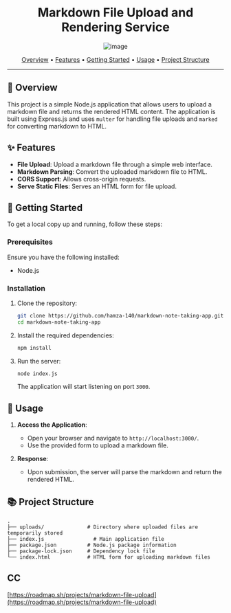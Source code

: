 <div align="center">
    
  # Markdown File Upload and Rendering Service
  
![image](https://github.com/user-attachments/assets/6ea345fa-97f2-420d-bc19-aed006ade357)
  
  [Overview](#🎯-overview) •
  [Features](#✨-features) •
  [Getting Started](#🚀-getting-started) •
  [Usage](#📘-usage) •
  [Project Structure](#📚-project-structure)
  
</div>
  
---

## 🎯 Overview

This project is a simple Node.js application that allows users to upload a markdown file and returns the rendered HTML content. The application is built using Express.js and uses `multer` for handling file uploads and `marked` for converting markdown to HTML.

## ✨ Features

- **File Upload**: Upload a markdown file through a simple web interface.
- **Markdown Parsing**: Convert the uploaded markdown file to HTML.
- **CORS Support**: Allows cross-origin requests.
- **Serve Static Files**: Serves an HTML form for file upload.

## 🚀 Getting Started

To get a local copy up and running, follow these steps:

### Prerequisites

Ensure you have the following installed:

- Node.js

### Installation

1. Clone the repository:

    ```bash
    git clone https://github.com/hamza-140/markdown-note-taking-app.git
    cd markdown-note-taking-app
    ```

2. Install the required dependencies:

    ```bash
    npm install
    ```

3. Run the server:

    ```bash
    node index.js
    ```

   The application will start listening on port `3000`.

## 📘 Usage

1. **Access the Application**:
   - Open your browser and navigate to `http://localhost:3000/`.
   - Use the provided form to upload a markdown file.

2. **Response**:
   - Upon submission, the server will parse the markdown and return the rendered HTML.

## 📚 Project Structure

```plaintext
.
├── uploads/              # Directory where uploaded files are temporarily stored
├── index.js                # Main application file
├── package.json          # Node.js package information
├── package-lock.json     # Dependency lock file
└── index.html            # HTML form for uploading markdown files
```

## CC
[https://roadmap.sh/projects/markdown-file-upload](https://roadmap.sh/projects/markdown-file-upload)
